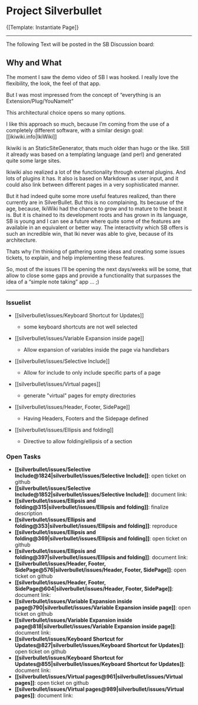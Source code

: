 # Project Silverbullet


{[Template: Instantiate Page]}

___
The following Text will be posted in the SB Discussion board:
<!-- #include [[silverbullet/GeneralText]] -->
## Why and What

The moment I saw the demo video of SB I was hooked. I really love the flexibility, the look, the feel of that app.

But I was most impressed from the concept of “everything is an Extension/Plug/YouNameIt”

This architectural choice opens so many options.

I like this approach so much, because I’m coming from the use of a completely different software, with a similar design goal: [[ikiwiki.info|IkiWiki]]

Ikiwiki is an StaticSiteGenerator, thats much older than hugo or the like. Still it already was based on a templating language (and perl) and generated quite some large sites.

Ikiwiki also realized a lot of the functionality through external plugins. And lots of plugins it has.
It also is based on Markdown as user input, and it could also link between different pages in a very sophisticated manner.

But it had indeed quite some more useful features realized, than there currently are in SilverBullet. But this is no complaining. Its because of the age, because, IkiWiki had the chance to grow and to mature to the beast it is. But it is chained to its development roots and has grown in its language, SB is young and I can see a future where quite some of the features are available in an equivalent or better way. The interactivity which SB offers is such an incredible win, that Iki never was able to give, because of its architecture.

Thats why I’m thinking of gathering some ideas and creating some issues tickets, to explain, and help implementing these features.

So, most of the issues I’ll be opening the next days/weeks will be some, that allow to close some gaps and provide a functionality that surpasses the idea of a “simple note taking” app ... ;)
<!-- /include -->
___

### Issuelist
<!-- #query page where name =~ /silverbullet\/issues\/.*/ render [[template/pagelist/silverbullet]] -->
* [[silverbullet/issues/Keyboard Shortcut for Updates]]
  * some keyboard shortcuts are not well selected

* [[silverbullet/issues/Variable Expansion inside page]]
  * Allow expansion of variables inside the page via handlebars

* [[silverbullet/issues/Selective Include]]
  * Allow for include to only include specific parts of a page

* [[silverbullet/issues/Virtual pages]]
  * generate "virtual" pages for empty directories

* [[silverbullet/issues/Header, Footer, SidePage]]
  * Having Headers, Footers and the Sidepage defined

* [[silverbullet/issues/Ellipsis and folding]]
  * Directive to allow folding/ellipsis of a section
<!-- /query -->

### Open Tasks

<!-- #query task where page =~ /^silverbullet.*/ and done = false render [[template/tasks/silverbullet]]-->
* **[[silverbullet/issues/Selective Include@1824|silverbullet/issues/Selective Include]]**: open ticket on github 
* **[[silverbullet/issues/Selective Include@1852|silverbullet/issues/Selective Include]]**: document link: 
* **[[silverbullet/issues/Ellipsis and folding@315|silverbullet/issues/Ellipsis and folding]]**: finalize description 
* **[[silverbullet/issues/Ellipsis and folding@353|silverbullet/issues/Ellipsis and folding]]**: reproduce 
* **[[silverbullet/issues/Ellipsis and folding@369|silverbullet/issues/Ellipsis and folding]]**: open ticket on github 
* **[[silverbullet/issues/Ellipsis and folding@397|silverbullet/issues/Ellipsis and folding]]**: document link: 
* **[[silverbullet/issues/Header, Footer, SidePage@576|silverbullet/issues/Header, Footer, SidePage]]**: open ticket on github 
* **[[silverbullet/issues/Header, Footer, SidePage@604|silverbullet/issues/Header, Footer, SidePage]]**: document link: 
* **[[silverbullet/issues/Variable Expansion inside page@790|silverbullet/issues/Variable Expansion inside page]]**: open ticket on github 
* **[[silverbullet/issues/Variable Expansion inside page@818|silverbullet/issues/Variable Expansion inside page]]**: document link: 
* **[[silverbullet/issues/Keyboard Shortcut for Updates@827|silverbullet/issues/Keyboard Shortcut for Updates]]**: open ticket on github 
* **[[silverbullet/issues/Keyboard Shortcut for Updates@855|silverbullet/issues/Keyboard Shortcut for Updates]]**: document link: 
* **[[silverbullet/issues/Virtual pages@961|silverbullet/issues/Virtual pages]]**: open ticket on github 
* **[[silverbullet/issues/Virtual pages@989|silverbullet/issues/Virtual pages]]**: document link:
<!-- /query -->
